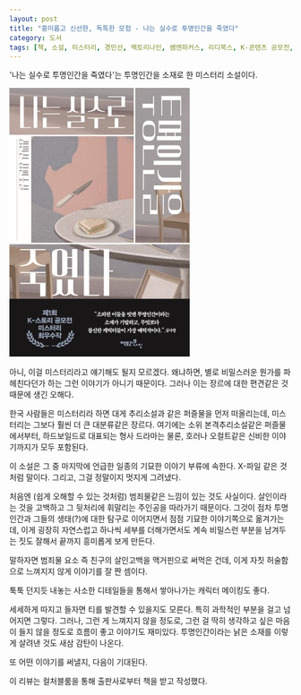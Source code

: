```yaml
---
layout: post
title: "흥미롭고 신선한, 독특한 모험 - 나는 실수로 투명인간을 죽였다"
category: 도서
tags: [책, 소설, 미스터리, 경민선, 팩토리나인, 쌤앤파커스, 리디북스, K-콘텐츠 공모전, 컬처블룸, 서평]
---
```


'나는 실수로 투명인간을 죽였다'는
투명인간을 소재로 한 미스터리 소설이다.

![표지](/images/i-killed-the-invisible-man-by-mistake-book-h480.jpg)

아니, 이걸 미스터리라고 얘기해도 될지 모르겠다.
왜냐하면, 별로 비밀스러운 뭔가를 파헤친다던가 하는 그런 이야기가 아니기 때문이다.
그러나 이는 장르에 대한 편견같은 것 때문에 생긴 오해다.

한국 사람들은 미스터리라 하면 대게 추리소설과 같은 퍼즐물을 먼저 떠올리는데,
미스터리는 그보다 훨씬 더 큰 대분류같은 장르다.
여기에는 소위 본격추리소설같은 퍼즐물에서부터,
하드보일드로 대표되는 형사 드라마는 물론,
호러나 오컬트같은 신비한 이야기까지가 모두 포함된다.

이 소설은 그 중 마지막에 언급한 일종의 기묘한 이야기 부류에 속한다.
X-파일 같은 것처럼 말이다.
그리고, 그걸 정말이지 멋지게 그려냈다.

처음엔 (쉽게 오해할 수 있는 것처럼) 범죄물같은 느낌이 있는 것도 사실이다.
살인이라는 것을 고백하고 그 뒷처리에 휘말리는 주인공을 따라가기 때문이다.
그것이 점차 투명인간과 그들의 생태(?)에 대한 탐구로 이어지면서
점점 기묘한 이야기쪽으로 옮겨가는데,
이게 굉장히 자연스럽고
하나씩 세부를 더해가면서도 계속 비밀스런 부분을 남겨두는 짓도 잘해서
끝까지 흥미롭게 보게 만든다.

말하자면 범죄물 요소 즉 친구의 살인고백을 맥거핀으로 써먹은 건데,
이게 자칫 허술함으로 느껴지지 않게 이야기를 잘 짠 셈이다.

툭툭 던지듯 내놓는 사소한 디테일들을 통해서 쌓아나가는 캐릭터 메이킹도 좋다.

세세하게 따지고 들자면 티를 발견할 수 있을지도 모른다.
특히 과학적인 부분을 걸고 넘어지면 그렇다.
그러나, 그런 게 느껴지지 않을 정도로, 그런 걸 딱히 생각하고 싶은 마음이 들지 않을 정도로
흐름이 좋고 이야기도 재미있다.
투명인간이라는 낡은 소재를 이렇게 살려낸 것도 새삼 감탄이 나온다.

또 어떤 이야기를 써낼지, 다음이 기대된다.



<div class="im im-info">
이 리뷰는 컬처블룸을 통해 출판사로부터 책을 받고 작성했다.
</div>
